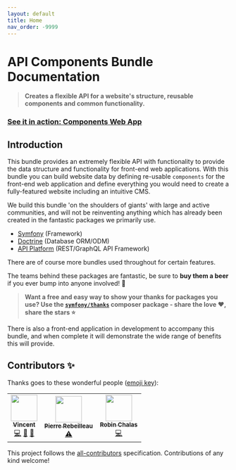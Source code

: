 ```yaml
---
layout: default
title: Home
nav_order: -9999
---
```


# API Components Bundle Documentation

>__Creates a flexible API for a website's structure, reusable components and common functionality.__

### **[See it in action: Components Web App](https://github.com/components-web-app/components-web-app)**

## Introduction
This bundle provides an extremely flexible API with functionality to provide the data structure and functionality for front-end web applications. With this bundle you can build website data by defining re-usable `components` for the front-end web application and define everything you would need to create a fully-featured website including an intuitive CMS.

We build this bundle 'on the shoulders of giants' with large and active communities, and will not be reinventing anything which has already been created in the fantastic packages we primarily use.
- [Symfony](https://symfony.com/) (Framework)
- [Doctrine](https://www.doctrine-project.org/) (Database ORM/ODM)
- [API Platform](https://api-platform.com/) (REST/GraphQL API Framework)

There are of course more bundles used throughout for certain features.

The teams behind these packages are fantastic, be sure to __buy them a beer__ if you ever bump into anyone involved! :beer:

> __Want a free and easy way to show your thanks for packages you use? Use the [`symfony/thanks`](https://github.com/symfony/thanks) composer package - share the love :heart:, share the stars :star:__

There is also a front-end application in development to accompany this bundle, and when complete it will demonstrate the wide range of benefits this will provide.

## Contributors ✨

Thanks goes to these wonderful people ([emoji key](https://allcontributors.org/docs/en/emoji-key)):

<!-- ALL-CONTRIBUTORS-LIST:START - Do not remove or modify this section -->
<!-- prettier-ignore-start -->
<!-- markdownlint-disable -->
<table>
  <tr>
    <td align="center"><a href="https://les-tilleuls.coop"><img src="https://avatars1.githubusercontent.com/u/407859?v=4" width="60px;" alt=""/><br /><sub><b>Vincent</b></sub></a><br /><a href="https://github.com/components-web-app/api-components-bundle/commits?author=vincentchalamon" title="Code">💻</a> <a href="#ideas-vincentchalamon" title="Ideas, Planning, & Feedback">🤔</a> <a href="https://github.com/components-web-app/api-components-bundle/pulls?q=is%3Apr+reviewed-by%3Avincentchalamon" title="Reviewed Pull Requests">👀</a></td>
    <td align="center"><a href="https://github.com/PierreRebeilleau"><img src="https://avatars1.githubusercontent.com/u/49146882?v=4" width="60px;" alt=""/><br /><sub><b>Pierre Rebeilleau</b></sub></a><br /><a href="https://github.com/components-web-app/api-components-bundle/commits?author=PierreRebeilleau" title="Tests">⚠️</a></td>
    <td align="center"><a href="https://github.com/chalasr"><img src="https://avatars0.githubusercontent.com/u/7502063?v=4" width="60px;" alt=""/><br /><sub><b>Robin Chalas</b></sub></a><br /><a href="https://github.com/components-web-app/api-components-bundle/commits?author=chalasr" title="Code">💻</a></td>
  </tr>
</table>

<!-- markdownlint-enable -->
<!-- prettier-ignore-end -->
<!-- ALL-CONTRIBUTORS-LIST:END -->

This project follows the [all-contributors](https://github.com/all-contributors/all-contributors) specification. Contributions of any kind welcome!
